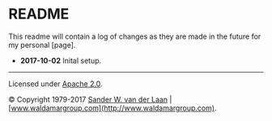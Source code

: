 README
==============

This readme will contain a log of changes as they are made in the future for my personal [page].

* **2017-10-02** Inital setup.

------------------------------------------------------------------------------------
Licensed under [Apache 2.0](/LICENSE).

&copy; Copyright 1979-2017 [Sander W. van der Laan](mailto:sander.vanderlaan@waldamargroup.com) | [www.waldamargroup.com](http://www.waldamargroup.com).
